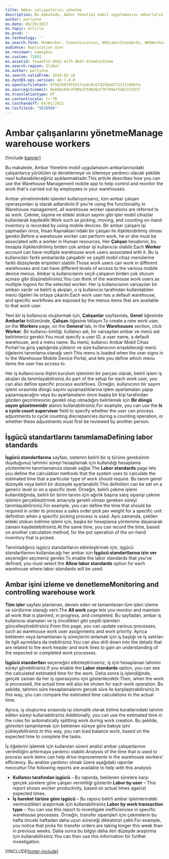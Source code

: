 ```yaml
---
title: Ambar çalışanlarını yönetme
description: Bu makalede, Ambar Yönetimi mobil uygulamasını ambarlarınızdaki çalışanlarca yürütülen işi denetlemeye ve izlemeye yardımcı olacak şekilde nasıl kullanabileceğiniz açıklanmaktadır.
author: perlynne
ms.date: 06/20/2017
ms.topic: article
ms.prod: ''
ms.technology: ''
ms.search.form: HcmWorker, InventLocation, WHSLaborStandards, WHSWorker, WHSWorkTable, WHSWorkTableListPage, WHSResetUserPassword
audience: Application User
ms.reviewer: kamaybac
ms.custom: 72891
ms.assetid: feaa6f15-49d2-41f5-9b87-453463c52e4e
ms.search.region: Global
ms.author: perlynne
ms.search.validFrom: 2016-02-28
ms.dyn365.ops.version: AX 7.0.0
ms.openlocfilehash: 9f5676879f631fce9c9c674250a07723131906fa
ms.sourcegitcommit: 0e8db169c3f90bd750826af76709ef5d621fd377
ms.translationtype: HT
ms.contentlocale: tr-TR
ms.lasthandoff: 04/01/2021
ms.locfileid: "5818980"
---
```

# <a name="manage-warehouse-workers"></a><span data-ttu-id="49ec3-103">Ambar çalışanlarını yönetme</span><span class="sxs-lookup"><span data-stu-id="49ec3-103">Manage warehouse workers</span></span>

[!include [banner](../includes/banner.md)]

<span data-ttu-id="49ec3-104">Bu makalede, Ambar Yönetimi mobil uygulamasını ambarlarınızdaki çalışanlarca yürütülen işi denetlemeye ve izlemeye yardımcı olacak şekilde nasıl kullanabileceğiniz açıklanmaktadır.</span><span class="sxs-lookup"><span data-stu-id="49ec3-104">This article describes how you can use the Warehouse Management mobile app to help control and monitor the work that's carried out by employees in your warehouses.</span></span>

<span data-ttu-id="49ec3-105">Ambar yönetimindeki işlevleri kullanıyorsanız, tüm ambar çalışan operasyonları *iş* olarak adlandırılır.</span><span class="sxs-lookup"><span data-stu-id="49ec3-105">If you're using the functionality in Warehouse management, all warehouse worker operations are referred to as *work*.</span></span> <span data-ttu-id="49ec3-106">Çekme, taşıma ve eldeki stokun sayımı gibi işler mobil cihazlar kullanılarak kaydedilir.</span><span class="sxs-lookup"><span data-stu-id="49ec3-106">Work such as picking, moving, and counting on-hand inventory is recorded by using mobile devices.</span></span> <span data-ttu-id="49ec3-107">Bir ambar çalışanı işi yapmadan önce, İnsan Kaynakları'ndaki bir çalışan ile ilişkilendirilmiş olması gerekir.</span><span class="sxs-lookup"><span data-stu-id="49ec3-107">Before a warehouse worker can perform work, he or she must be associated with a worker in Human resources.</span></span> <span data-ttu-id="49ec3-108">Her **Çalışan** hesabının, bu hesapla ilişkilendirilmiş birden çok ambar işi kullanıcısı olabilir.</span><span class="sxs-lookup"><span data-stu-id="49ec3-108">Each **Worker** account can have multiple warehouse work users associated with it.</span></span> <span data-ttu-id="49ec3-109">Bu iş kullanıcıları farklı ambarlarda çalışabilir ve çeşitli mobil cihaz menülerine farklı düzeylerde erişimleri olabilir.</span><span class="sxs-lookup"><span data-stu-id="49ec3-109">Those work users can work in different warehouses and can have different levels of access to the various mobile device menus.</span></span> <span data-ttu-id="49ec3-110">Ambar iş kullanıcılarını seçili çalışanın birden çok oturum açması gibi düşünebilirsiniz.</span><span class="sxs-lookup"><span data-stu-id="49ec3-110">You can think of the warehouse work users as multiple logons for the selected worker.</span></span> <span data-ttu-id="49ec3-111">Her iş kullanıcısının varsayılan bir ambarı vardır ve belirli iş akışları, o iş kullanıcısı tarafından kullanılabilen menü öğeleri ile ortaya çıkarılır.</span><span class="sxs-lookup"><span data-stu-id="49ec3-111">Each work user has a default warehouse, and specific workflows are exposed by the menus items that are available to that work user.</span></span> 

<span data-ttu-id="49ec3-112">Yeni bir iş kullanıcısı oluşturmak için, **Çalışanlar** sayfasında, **Genel** öğesinde **Ambarlar** bölümünde, **Çalışan** öğesine tıklayın.</span><span class="sxs-lookup"><span data-stu-id="49ec3-112">To create a new work user, on the **Workers** page, on the **General** tab, in the **Warehouses** section, click **Worker**.</span></span> <span data-ttu-id="49ec3-113">Bir kullanıcı kimliği, kullanıcı adı, bir varsayılan ambar ve menü adı belirtmeniz gerekir.</span><span class="sxs-lookup"><span data-stu-id="49ec3-113">You must specify a user ID, a user name, a default warehouse, and a menu name.</span></span> <span data-ttu-id="49ec3-114">Bu menü, kullanıcı Ambar Mobil Cihaz Portalı'na giriş yaptığında yüklenir ve size kullanıcının erişebileceği menü öğelerini tanımlama olanağı verir.</span><span class="sxs-lookup"><span data-stu-id="49ec3-114">This menu is loaded when the user signs in to the Warehouse Mobile Device Portal, and lets you define which menu items the user has access to.</span></span> 

<span data-ttu-id="49ec3-115">Her iş kullanıcısına ilişkin kurulum işleminin bir parçası olarak, belirli işlem iş akışları da tanımlayabilirsiniz.</span><span class="sxs-lookup"><span data-stu-id="49ec3-115">As part of the setup for each work user, you can also define specific process workflows.</span></span> <span data-ttu-id="49ec3-116">Örneğin, kullanıcının bir sayım işlemi sırasında döngü sayımı uyuşmazlıklarına işlem ayarlamaları yapıp yapamayacağını veya bu ayarlamaların önce başka bir kişi tarafından gözden geçirilmesinin gerekli olup olmadığını belirlemek için **Bir döngü sayım gözetmenidir** alanını kullanabilirsiniz.</span><span class="sxs-lookup"><span data-stu-id="49ec3-116">For example, you can use the **Is a cycle count supervisor** field to specify whether the user can process adjustments to cycle counting discrepancies during a counting operation, or whether these adjustments must first be reviewed by another person.</span></span>

## <a name="defining-labor-standards"></a><span data-ttu-id="49ec3-117">İşgücü standartlarını tanımlama</span><span class="sxs-lookup"><span data-stu-id="49ec3-117">Defining labor standards</span></span>
<span data-ttu-id="49ec3-118">**İşgücü standartlarına** sayfası, sistemin belirli bir iş türüne gereksinim duyduğunuz tahmini süreyi hesaplamak için kullandığı hesaplama yöntemlerini tanımlamanıza olanak sağlar.</span><span class="sxs-lookup"><span data-stu-id="49ec3-118">The **Labor standards** page lets you define the calculation methods that the system uses to calculate the estimated time that a particular type of work should require.</span></span> <span data-ttu-id="49ec3-119">Bu tanım genel düzeyde veya belirli bir düzeyde ayarlanabilir.</span><span class="sxs-lookup"><span data-stu-id="49ec3-119">This definition can be set on a generic level or on a specific level.</span></span> <span data-ttu-id="49ec3-120">Örneğin, belirli çekme işlemi kullanıldığında, belirli bir birim tanımı için ağırlık başına satış siparişi çekme işlemini gerçekleştirmek amacıyla gerekli olması gereken süreyi tanımlayabilirsiniz.</span><span class="sxs-lookup"><span data-stu-id="49ec3-120">For example, you can define the time that should be required in order to process a sales order pick per weight for a specific unit definition when a specific picking process is used.</span></span> <span data-ttu-id="49ec3-121">Aynı zamanda, çekilen eldeki stokun indirme işlemi için, başka bir hesaplama yöntemine dayanarak zamanı kaydedebilirsiniz.</span><span class="sxs-lookup"><span data-stu-id="49ec3-121">At the same time, you can record the time, based on another calculation method, for the put operation of the on-hand inventory that is picked.</span></span> 

<span data-ttu-id="49ec3-122">Tanımladığınız işgücü standartlarını etkinleştirmek için, işgücü standartlarının kullanılacağı her ambar için **İşgücü standartlarına izin ver** seçeneğini seçmeniz gerekir.</span><span class="sxs-lookup"><span data-stu-id="49ec3-122">To enable the labor standards that you've defined, you must select the **Allow labor standards** option for each warehouse where labor standards will be used.</span></span>

## <a name="monitoring-and-controlling-warehouse-work"></a><span data-ttu-id="49ec3-123">Ambar işini izleme ve denetleme</span><span class="sxs-lookup"><span data-stu-id="49ec3-123">Monitoring and controlling warehouse work</span></span>
<span data-ttu-id="49ec3-124">**Tüm işler** sayfası planlanan, devam eden ve tamamlanan tüm işleri izleme ve sürdürme olanağı verir.</span><span class="sxs-lookup"><span data-stu-id="49ec3-124">The **All work** page lets you monitor and maintain all work that is planned, in progress, and completed.</span></span> <span data-ttu-id="49ec3-125">Bu sayfadan, ambar iş kullanıcısı atamaları ve iş öncelikleri gibi çeşitli işlemleri güncelleştirebilirsiniz.</span><span class="sxs-lookup"><span data-stu-id="49ec3-125">From this page, you can update various processes, such as warehouse work user assignments and work priority.</span></span> <span data-ttu-id="49ec3-126">Ayrıca beklenen veya tamamlanan iş süreçlerini anlamak için iş başlığı ve iş satırları ile ilgili ayrıntılara da inebilirsiniz.</span><span class="sxs-lookup"><span data-stu-id="49ec3-126">You can also drill down into the details that are related to the work header and work lines to gain an understanding of the expected or completed work processes.</span></span> 

<span data-ttu-id="49ec3-127">**İşgücü standartları** seçeneğini etkinleştirirseniz, iş için hesaplanan tahmini süreyi görebilirsiniz.</span><span class="sxs-lookup"><span data-stu-id="49ec3-127">If you enable the **Labor standards** option, you can see the calculated estimated time for the work.</span></span> <span data-ttu-id="49ec3-128">Daha sonra iş işlendiğinde, gerçek zaman da her iş operasyonu için gösterilecektir.</span><span class="sxs-lookup"><span data-stu-id="49ec3-128">Then, when the work is processed, the actual time will also be shown for each work operation.</span></span> <span data-ttu-id="49ec3-129">Bu şekilde, tahmini süre hesaplamalarını gerçek süre ile karşılaştırabilirsiniz.</span><span class="sxs-lookup"><span data-stu-id="49ec3-129">In this way, you can compare the estimated time calculations to the actual time.</span></span> 

<span data-ttu-id="49ec3-130">Ayrıca, iş oluşturma sırasında işi otomatik olarak bölme kurallarındaki tahmin edilen süreyi kullanabilirsiniz.</span><span class="sxs-lookup"><span data-stu-id="49ec3-130">Additionally, you can use the estimated time in the rules for automatically splitting work during work creation.</span></span> <span data-ttu-id="49ec3-131">Bu şekilde, görevleri tamamlamak için beklenen süreye göre bakiye işini yükleyebilirsiniz.</span><span class="sxs-lookup"><span data-stu-id="49ec3-131">In this way, you can load balance work, based on the expected time to complete the tasks.</span></span> 

<span data-ttu-id="49ec3-132">İş öğelerini işlemek için kullanılan süreni analizi ambar çalışanlarının verimliliğini arttırmaya yardımcı olabilir.</span><span class="sxs-lookup"><span data-stu-id="49ec3-132">Analysis of the time that is used to process work items can help drive improvements in the warehouse workers’ efficiency.</span></span> <span data-ttu-id="49ec3-133">Bu analize yardımcı olmak üzere aşağıdaki raporlar mevcuttur:</span><span class="sxs-lookup"><span data-stu-id="49ec3-133">The following reports are available to help with this analysis:</span></span>

-   <span data-ttu-id="49ec3-134">**Kullanıcı tarafından işgücü** – Bu raporda, beklenen sürelere karşı gerçek sürelere göre çalışan verimliliği gösterilir.</span><span class="sxs-lookup"><span data-stu-id="49ec3-134">**Labor by user** – This report shows worker productivity, based on actual times against expected times.</span></span>
-   <span data-ttu-id="49ec3-135">**İş hareket türüne göre işgücü** – Bu raporu belirli ambar işlemlerindeki verimsizlikleri araştırmak için kullanabilirsiniz.</span><span class="sxs-lookup"><span data-stu-id="49ec3-135">**Labor by work transaction type** – You can use this report to investigate inefficiencies in specific warehouse processes.</span></span> <span data-ttu-id="49ec3-136">Örneğin, transfer siparişleri için çekmelerin bu hafta önceki haftadan daha uzun süreceği dikkatinizi çekti.</span><span class="sxs-lookup"><span data-stu-id="49ec3-136">For example, you notice that picks for transfer orders are taking longer this week than in previous weeks.</span></span> <span data-ttu-id="49ec3-137">Daha sonra bu bilgiyi daha ileri düzeyde araştırma için kullanabilirsiniz.</span><span class="sxs-lookup"><span data-stu-id="49ec3-137">You can then use this information for further investigation.</span></span>






[!INCLUDE[footer-include](../../includes/footer-banner.md)]